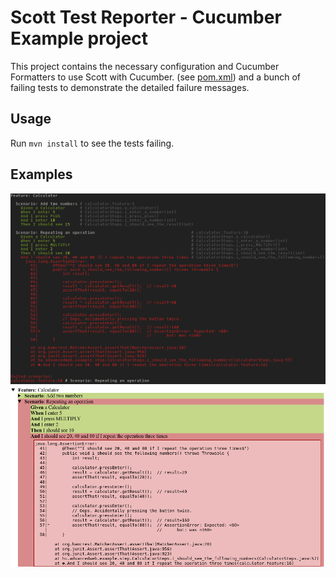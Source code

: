 Scott Test Reporter - Cucumber Example project
==============================================

This project contains the necessary configuration and Cucumber Formatters
to use Scott with Cucumber. (see [pom.xml](https://github.com/dodie/scott/blob/master/scott-example/pom.xml))
and a bunch of failing tests to demonstrate the detailed failure messages.


Usage
-----
Run ``` mvn install ``` to see the tests failing.


Examples
--------
![Console](https://github.com/dodie/scott-showcase/blob/master/cucucmber_console.png "Console")
![HTML](https://github.com/dodie/scott-showcase/blob/master/cucumber_html.png "HTML")


